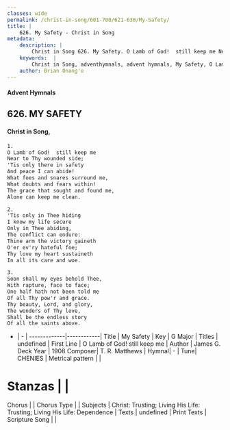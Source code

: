 ```yaml
---
classes: wide
permalink: /christ-in-song/601-700/621-630/My-Safety/
title: |
    626. My Safety - Christ in Song
metadata:
    description: |
        Christ in Song 626. My Safety. O Lamb of God!  still keep me Near to Thy wounded side; 'Tis only there in safety And peace I can abide! What foes and snares surround me, What doubts and fears within! The grace that sought and found me, Alone can keep me clean.
    keywords:  |
        Christ in Song, adventhymnals, advent hymnals, My Safety, O Lamb of God! still keep me. 
    author: Brian Onang'o
---
```


#### Advent Hymnals
## 626. MY SAFETY
####  Christ in Song,

```txt
1.
O Lamb of God!  still keep me
Near to Thy wounded side;
'Tis only there in safety
And peace I can abide!
What foes and snares surround me,
What doubts and fears within!
The grace that sought and found me,
Alone can keep me clean.

2.
'Tis only in Thee hiding
I know my life secure
Only in Thee abiding,
The conflict can endure:
Thine arm the victory gaineth
O'er ev'ry hateful foe;
Thy love my heart sustaineth
In all its care and woe.

3.
Soon shall my eyes behold Thee,
With rapture, face to face;
One half hath not been told me
Of all Thy pow'r and grace.
Thy beauty, Lord, and glory,
The wonders of Thy love,
Shall be the endless story
Of all the saints above.

```

- |   -  |
-------------|------------|
Title | My Safety |
Key | G Major |
Titles | undefined |
First Line | O Lamb of God! still keep me |
Author | James G. Deck
Year | 1908
Composer| T. R. Matthews |
Hymnal|  - |
Tune| CHENIES |
Metrical pattern | |
# Stanzas |  |
Chorus |  |
Chorus Type |  |
Subjects | Christ: Trusting; Living His Life: Trusting; Living His Life: Dependence |
Texts | undefined |
Print Texts | 
Scripture Song |  |
    

